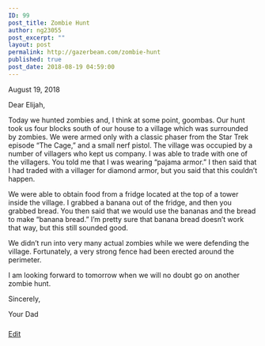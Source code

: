 ```yaml
---
ID: 99
post_title: Zombie Hunt
author: ng23055
post_excerpt: ""
layout: post
permalink: http://gazerbeam.com/zombie-hunt
published: true
post_date: 2018-08-19 04:59:00
---
```

August 19, 2018

Dear Elijah,

Today we hunted zombies and, I think at some point, goombas. Our hunt took us four blocks south of our house to a village which was surrounded by zombies. We were armed only with a classic phaser from the Star Trek episode “The Cage,” and a small nerf pistol. The village was occupied by a number of villagers who kept us company. I was able to trade with one of the villagers. You told me that I was wearing “pajama armor.” I then said that I had traded with a villager for diamond armor, but you said that this couldn’t happen.

We were able to obtain food from a fridge located at the top of a tower inside the village. I grabbed a banana out of the fridge, and then you grabbed bread. You then said that we would use the bananas and the bread to make “banana bread.” I’m pretty sure that banana bread doesn’t work that way, but this still sounded good.

We didn’t run into very many actual zombies while we were defending the village. Fortunately, a very strong fence had been erected around the perimeter.

I am looking forward to tomorrow when we will no doubt go on another zombie hunt.

Sincerely,

Your Dad

###

<a href="https://docs.google.com/document/d/1Mg5Oc8hxIkgT0n908HMjBDvZDnUIGniKctQvoRQLefA/edit?usp=sharing">Edit</a>